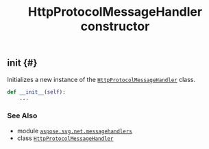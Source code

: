 ﻿---
title: HttpProtocolMessageHandler constructor
second_title: Aspose.SVG for Python via .NET API References
description: 
type: docs
weight: 10
url: /python-net/aspose.svg.net.messagehandlers/httpprotocolmessagehandler/__init__/
is_root: false
---

## __init__ {#}

Initializes a new instance of the [`HttpProtocolMessageHandler`](/svg/python-net/aspose.svg.net.messagehandlers/httpprotocolmessagehandler) class.



```python
def __init__(self):
    ...
```





### See Also
* module [`aspose.svg.net.messagehandlers`](../../)
* class [`HttpProtocolMessageHandler`](/svg/python-net/aspose.svg.net.messagehandlers/httpprotocolmessagehandler)
